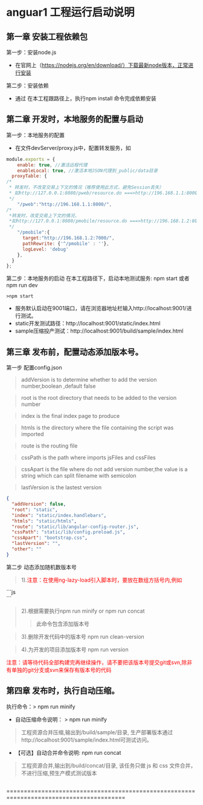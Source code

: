
# anguar1 工程运行启动说明
## 第一章 安装工程依赖包
第一步：安装node.js
- 在官网上（https://nodejs.org/en/download/）下载最新node版本，正常进行安装

第二步：安装依赖
- 通过 在本工程跟路径上，执行npm install  命令完成依赖安装 

## 第二章 开发时，本地服务的配置与启动
第一步：本地服务的配置
- 在文件devServer/proxy.js中，配置转发服务，如

```js
module.exports = {
    enable: true, //激活远程代理
    enableLocal: true, //激活本地JSON代理到_public/data目录
  proxyTable: {
/*
 * 转发时，不改变交易上下文的情况（推荐使用此方式，避免Session丢失）
 * 如http://127.0.0.1:8080/pweb/resource.do ===>http://196.168.1.1:8000/pweb/resource.do
 */
    "/pweb":"http://196.168.1.1:8000/", 
/*
 *转发时，改变交易上下文的情况，
 *如http://127.0.0.1:8080/pmobile/resource.do ===>http://196.168.1.2:8000/resource.do
 */
    "/pmobile":{
      target:"http://196.168.1.2:7000/",  
      pathRewrite: {'^/pmobile' : ''},
      logLevel: 'debug'
    },
  }
};
```

第二步：本地服务的启动
在本工程路径下，启动本地测试服务: npm start 或者 npm run dev
```
>npm start
```
- 服务默认启动在9001端口，请在浏览器地址栏输入http://localhost:9001/进行测试。
- static开发测试路径：http://localhost:9001/static/index.html
- sample压缩投产测试：http://localhost:9001/build/sample/index.html
## 第三章 发布前，配置动态添加版本号。
第一步 配置config.json

> addVersion is to determine whether to add the version number,boolean ,default false

> root is the root directory that needs to be added to the version number     

> index is the final index page to produce

> htmls is the directory where the file containing the script was imported

> route is the routing file

>cssPath is the path where imports jsFiles and cssFiles

>cssApart is the file where do not add version number,the value is a string which can split filename with semicolon

>lastVersion is the lastest version

```json
{
  "addVersion": false,
  "root": "static",
  "index": "static/index.handlebars",
  "htmls": "static/htmls",
  "route": "static/lib/angular-config-router.js",
  "cssPath": "static/lib/config.preload.js",
  "cssApart": "bootstrap.css",
  "lastVersion": "",
  "other": ""
}
```
第二步 动态添加随机数版本号
>1).<font color="red">注意：在使用ng-lazy-load引入脚本时，要放在数组方括号内,例如
</font>
```js
<div ng-lazy-load='["htmls/BankOpenLicense/BankOpenLicense.js?v=c8R8kTEJd71516165902079"]' >
```


>2).根据需要执行npm run minify or npm run concat
   >>此命令包含添加版本号

>3).删除开发代码中的版本号 npm run clean-version

>4).为开发的项目添加版本号 npm run version

<font color="red">注意：请等待代码全部构建完再继续操作，请不要把该版本号提交git或svn,除非有单独的git分支或svn来保存有版本号的代码</font>


## 第四章 发布时，执行自动压缩。

执行命令：> npm run minify

- 自动压缩命令说明： > npm run minify
 > 工程资源合并压缩,输出到/build/sample/目录, 生产部署版本通过http://localhost:9001/sample/index.html可测试访问。
- 【可选】自动合并命令说明: npm run concat 
 > 工程资源合并,输出到/build/concat/目录, 该任务只做 js 和 css 文件合并，不进行压缩,预生产模式测试版本
##
========================================================================================
